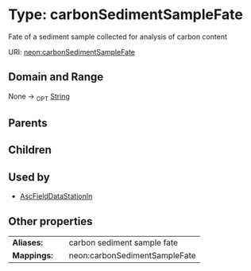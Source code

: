 
# Type: carbonSedimentSampleFate


Fate of a sediment sample collected for analysis of carbon content

URI: [neon:carbonSedimentSampleFate](https://data.neonscience.org/carbonSedimentSampleFate)


## Domain and Range

None ->  <sub>OPT</sub> [String](types/String.md)

## Parents


## Children


## Used by

 * [AscFieldDataStationIn](AscFieldDataStationIn.md)

## Other properties

|  |  |  |
| --- | --- | --- |
| **Aliases:** | | carbon sediment sample fate |
| **Mappings:** | | neon:carbonSedimentSampleFate |

